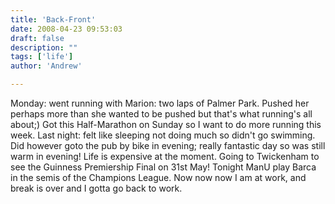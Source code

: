 ```yaml
---
title: 'Back-Front'
date: 2008-04-23 09:53:03
draft: false
description: ""
tags: ['life']
author: 'Andrew'

---
```


Monday: went running with Marion: two laps of Palmer Park. Pushed her perhaps more than she wanted to be pushed but that's what running's all about;) Got this Half-Marathon on Sunday so I want to do more running this week. Last night: felt like sleeping not doing much so didn't go swimming. Did however goto the pub by bike in evening; really fantastic day so was still warm in evening! Life is expensive at the moment. Going to Twickenham to see the Guinness Premiership Final on 31st May! Tonight ManU play Barca in the semis of the Champions League. Now now now I am at work, and break is over and I gotta go back to work.
